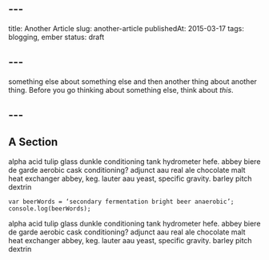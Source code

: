 ## ---
title: Another Article
slug: another-article
publishedAt: 2015-03-17
tags: blogging, ember
status: draft
## ---
something else about something else and then another thing about another thing.
Before you go thinking about something else, think about *this*.
## ---

## A Section

alpha acid tulip glass dunkle conditioning tank hydrometer hefe. abbey biere de garde aerobic cask conditioning? adjunct aau real ale chocolate malt heat exchanger abbey, keg. lauter aau yeast, specific gravity. barley pitch dextrin

```
var beerWords = ‘secondary fermentation bright beer anaerobic’;
console.log(beerWords);
```

alpha acid tulip glass dunkle conditioning tank hydrometer hefe. abbey biere de garde aerobic cask conditioning? adjunct aau real ale chocolate malt heat exchanger abbey, keg. lauter aau yeast, specific gravity. barley pitch dextrin
